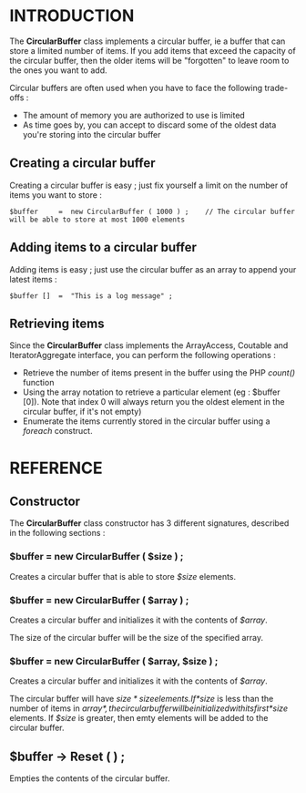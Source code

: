 # INTRODUCTION #

The **CircularBuffer** class implements a circular buffer, ie a buffer that can store a limited number of items. If you add items that exceed the capacity of the circular buffer, then the older items will be "forgotten" to leave room to the ones you want to add.

Circular buffers are often used when you have to face the following trade-offs :

- The amount of memory you are authorized to use is limited
- As time goes by, you can accept to discard some of the oldest data you're storing into the circular buffer

 ## Creating a circular buffer ##

Creating a circular buffer is easy ; just fix yourself a limit on the number of items you want to store :

	$buffer 	=  new CircularBuffer ( 1000 ) ; 	// The circular buffer will be able to store at most 1000 elements

## Adding items to a circular buffer ##

Adding items is easy ; just use the circular buffer as an array to append your latest items :

	$buffer [] 	=  "This is a log message" ;

## Retrieving items ##

Since the **CircularBuffer** class implements the ArrayAccess, Coutable and IteratorAggregate interface, you can perform the following operations :

- Retrieve the number of items present in the buffer using the PHP *count()* function
- Using the array notation to retrieve a particular element (eg : $buffer [0]). Note that index 0 will always return you the oldest element in the circular buffer, if it's not empty)
- Enumerate the items currently stored in the circular buffer using a *foreach* construct.

# REFERENCE #

## Constructor ##

The **CircularBuffer** class constructor has 3 different signatures, described in the following sections :

### $buffer = new CircularBuffer ( $size ) ; ###

Creates a circular buffer that is able to store *$size* elements.

### $buffer = new CircularBuffer ( $array ) ; ###

Creates a circular buffer and initializes it with the contents of *$array*.

The size of the circular buffer will be the size of the specified array.

### $buffer = new CircularBuffer ( $array, $size ) ; ###

Creates a circular buffer and initializes it with the contents of *$array*.

The circular buffer will have *$size* size elements. If *$size* is less than the number of items in *$array*, the circular buffer will be initialized with its first *$size* elements. If *$size* is greater, then emty elements will be added to the circular buffer.

## $buffer -> Reset ( ) ; ##

Empties the contents of the circular buffer.
